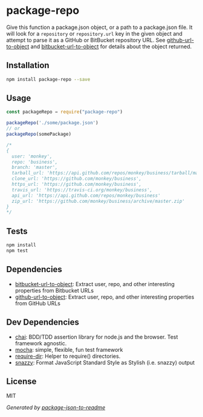 # package-repo

Give this function a package.json object, or a path to a package.json file. It will look for a `repository` or `repository.url` key in the given object and attempt to parse it as a GitHub or BitBucket repository URL. See [github-url-to-object](http://npm.im/github-url-to-object) and [bitbucket-url-to-object](http://npm.im/bitbucket-url-to-object) for details about the object returned.

## Installation

```sh
npm install package-repo --save
```

## Usage

```js
const packageRepo = require("package-repo")

packageRepo('./some/package.json')
// or
packageRepo(somePackage)

/*
{
  user: 'monkey',
  repo: 'business',
  branch: 'master',
  tarball_url: 'https://api.github.com/repos/monkey/business/tarball/master',
  clone_url: 'https://github.com/monkey/business',
  https_url: 'https://github.com/monkey/business',
  travis_url: 'https://travis-ci.org/monkey/business',
  api_url: 'https://api.github.com/repos/monkey/business'
  zip_url: 'https://github.com/monkey/business/archive/master.zip'
}
*/

```

## Tests

```sh
npm install
npm test
```

## Dependencies

- [bitbucket-url-to-object](https://github.com/zeke/bitbucket-url-to-object): Extract user, repo, and other interesting properties from Bitbucket URLs
- [github-url-to-object](https://github.com/zeke/github-url-to-object): Extract user, repo, and other interesting properties from GitHub URLs

## Dev Dependencies

- [chai](https://github.com/chaijs/chai): BDD/TDD assertion library for node.js and the browser. Test framework agnostic.
- [mocha](https://github.com/mochajs/mocha): simple, flexible, fun test framework
- [require-dir](https://github.com/aseemk/requireDir): Helper to require() directories.
- [snazzy](https://github.com/feross/snazzy): Format JavaScript Standard Style as Stylish (i.e. snazzy) output


## License

MIT

_Generated by [package-json-to-readme](https://github.com/zeke/package-json-to-readme)_
